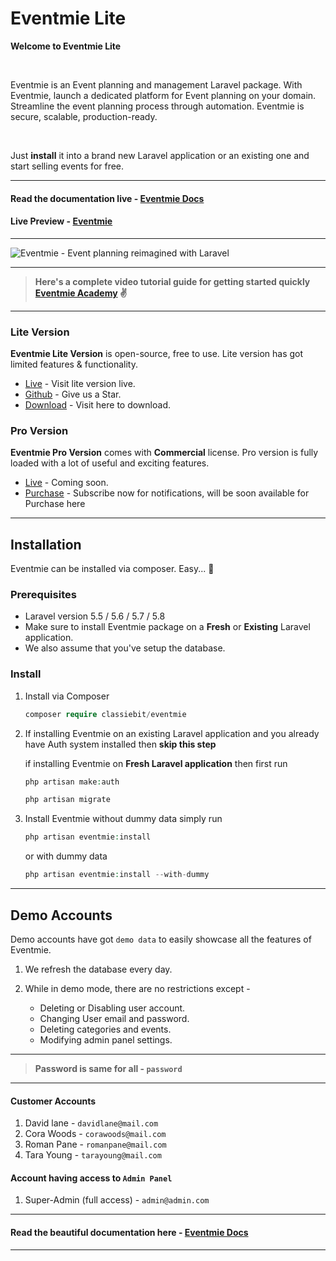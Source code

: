  # Eventmie Lite

**Welcome to Eventmie Lite**

<br>

Eventmie is an Event planning and management Laravel package. With Eventmie, launch a dedicated platform for Event planning on your domain. Streamline the event planning process through automation. Eventmie is secure, scalable, production-ready.

<br>

Just **install** it into a brand new Laravel application or an existing one and start selling events for free.

---

#### Read the documentation live - [Eventmie Docs](https://eventmie-docs.classiebit.com)

#### Live Preview - [Eventmie](https://eventmie.classiebit.com)

---

![Eventmie - Event planning reimagined with Laravel](https://eventmie-docs.classiebit.com/images/eventmie-docs-banner-1.jpg "Event planning reimagined with Laravel")

---

> **Here's a complete video tutorial guide for getting started quickly [Eventmie Academy](https://classiebit.com/academy/eventmie/getting-started) ✌️**

---

### Lite Version

**Eventmie Lite Version** is open-source, free to use. Lite version has got limited features & functionality.

+ [Live](https://eventmie.classiebit.com) - Visit lite version live.
+ [Github](https://github.com/classiebit/eventmie) - Give us a Star.
+ [Download](https://classiebit.com/eventmie) - Visit here to download.


### Pro Version

**Eventmie Pro Version** comes with **Commercial** license. Pro version is fully loaded with a lot of useful and exciting features.

+ [Live](https://eventmie-pro.classiebit.com) - Coming soon.
+ [Purchase](https://classiebit.com/eventmie-pro) - Subscribe now for notifications, will be soon available for Purchase here

---

## Installation

Eventmie can be installed via composer. Easy... 🍻


### Prerequisites

* Laravel version 5.5 / 5.6 / 5.7 / 5.8
* Make sure to install Eventmie package on a **Fresh** or **Existing** Laravel application. 
* We also assume that you've setup the database.


### Install

1. Install via Composer

    ```php
    composer require classiebit/eventmie
    ```

2. If installing Eventmie on an existing Laravel application and you already have Auth system installed then **skip this step**

    if installing Eventmie on **Fresh Laravel application** then first run 

    ```php
    php artisan make:auth

    php artisan migrate
    ```


3. Install Eventmie without dummy data simply run

    ```php
    php artisan eventmie:install
    ```

    or with dummy data

    ```php
    php artisan eventmie:install --with-dummy
    ```

---

## Demo Accounts

Demo accounts have got `demo data` to easily showcase all the features of Eventmie.

1. We refresh the database every day.
2. While in demo mode, there are no restrictions except -

    - Deleting or Disabling user account.
    - Changing User email and password.
    - Deleting categories and events.
    - Modifying admin panel settings.


---

> **Password is same for all - `password`**

---

#### Customer Accounts

1. David lane         - `davidlane@mail.com`
2. Cora Woods         - `corawoods@mail.com`
3. Roman Pane         - `romanpane@mail.com`
4. Tara Young         - `tarayoung@mail.com`


#### Account having access to `Admin Panel`

1. Super-Admin (full access)    - `admin@admin.com`


---

#### Read the beautiful documentation here - [Eventmie Docs](https://eventmie-docs.classiebit.com)

---